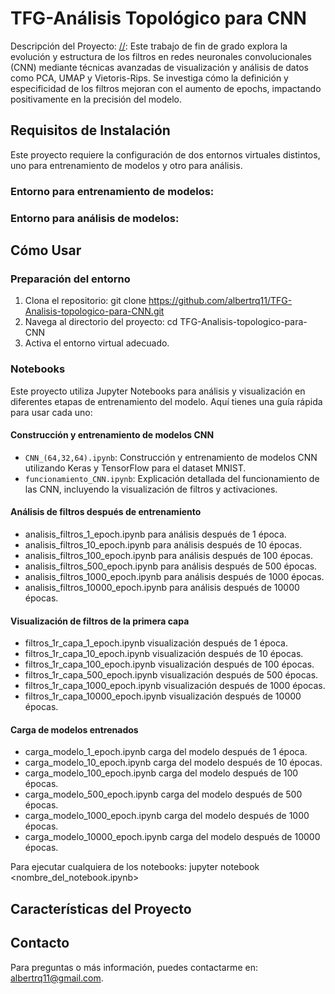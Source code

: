 # TFG-Análisis Topológico para CNN

Descripción del Proyecto:
[//]: Este trabajo de fin de grado explora la evolución y estructura de los filtros en redes neuronales convolucionales (CNN) mediante técnicas avanzadas de visualización y análisis de datos como PCA, UMAP y Vietoris-Rips. Se investiga cómo la definición y especificidad de los filtros mejoran con el aumento de epochs, impactando positivamente en la precisión del modelo.

## Requisitos de Instalación

Este proyecto requiere la configuración de dos entornos virtuales distintos, uno para entrenamiento de modelos y otro para análisis.

### Entorno para entrenamiento de modelos:
[//]: # (Detalles específicos del entorno como librerías y versiones.)

### Entorno para análisis de modelos:
[//]: # (Detalles específicos del entorno como librerías y versiones.)

## Cómo Usar

### Preparación del entorno
1. Clona el repositorio:
   git clone https://github.com/albertrq11/TFG-Analisis-topologico-para-CNN.git
2. Navega al directorio del proyecto:
   cd TFG-Analisis-topologico-para-CNN
3. Activa el entorno virtual adecuado.

### Notebooks
Este proyecto utiliza Jupyter Notebooks para análisis y visualización en diferentes etapas de entrenamiento del modelo. Aquí tienes una guía rápida para usar cada uno:

#### Construcción y entrenamiento de modelos CNN
- `CNN_(64,32,64).ipynb`: Construcción y entrenamiento de modelos CNN utilizando Keras y TensorFlow para el dataset MNIST.
- `funcionamiento_CNN.ipynb`: Explicación detallada del funcionamiento de las CNN, incluyendo la visualización de filtros y activaciones.
  
#### Análisis de filtros después de entrenamiento
- analisis_filtros_1_epoch.ipynb para análisis después de 1 época.
- analisis_filtros_10_epoch.ipynb para análisis después de 10 épocas.
- analisis_filtros_100_epoch.ipynb para análisis después de 100 épocas.
- analisis_filtros_500_epoch.ipynb para análisis después de 500 épocas.
- analisis_filtros_1000_epoch.ipynb para análisis después de 1000 épocas.
- analisis_filtros_10000_epoch.ipynb para análisis después de 10000 épocas.

#### Visualización de filtros de la primera capa
- filtros_1r_capa_1_epoch.ipynb visualización después de 1 época.
- filtros_1r_capa_10_epoch.ipynb visualización después de 10 épocas.
- filtros_1r_capa_100_epoch.ipynb visualización después de 100 épocas.
- filtros_1r_capa_500_epoch.ipynb visualización después de 500 épocas.
- filtros_1r_capa_1000_epoch.ipynb visualización después de 1000 épocas.
- filtros_1r_capa_10000_epoch.ipynb visualización después de 10000 épocas.

#### Carga de modelos entrenados
- carga_modelo_1_epoch.ipynb carga del modelo después de 1 época.
- carga_modelo_10_epoch.ipynb carga del modelo después de 10 épocas.
- carga_modelo_100_epoch.ipynb carga del modelo después de 100 épocas.
- carga_modelo_500_epoch.ipynb carga del modelo después de 500 épocas.
- carga_modelo_1000_epoch.ipynb carga del modelo después de 1000 épocas.
- carga_modelo_10000_epoch.ipynb carga del modelo después de 10000 épocas.

Para ejecutar cualquiera de los notebooks:
jupyter notebook <nombre_del_notebook.ipynb>

## Características del Proyecto

[//]: # (Descripción de las principales características del proyecto, como métodos de análisis topológico utilizados y cualquier hallazgo relevante.)

## Contacto

Para preguntas o más información, puedes contactarme en: albertrq11@gmail.com.

